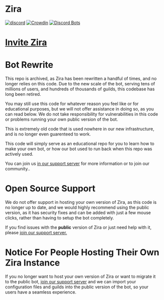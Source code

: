 # Zira

[![discord](https://discordapp.com/api/guilds/532372609476591626/widget.png?style=shield)](https://zira.gg/support)
[![Crowdin](https://d322cqt584bo4o.cloudfront.net/zira/localized.svg)](https://translate.zira.ovh/project/zira)
[![Discord Bots](https://discordbots.org/api/widget/status/275813801792634880.svg)](https://discordbots.org/bot/275813801792634880)

# [Invite Zira](https://zira.gg/invite)

# Bot Rewrite
This repo is archived, as Zira has been rewritten a handful of times, and no longer relies on this code. Due to the new scale of the bot, serving tens of millions of users, and hundreds of thousands of guilds, this codebase has long been retired.

You may still use this code for whatever reason you feel like or for educational purposes, but we will not offer assistance in doing so, as you can read below. We do not take responsibility for vulnerabilities in this code or problems running your own public version of the bot.

This is extremely old code that is used nowhere in our new infrastructure, and is no longer even guarenteed to work.

This code will simply serve as an educational repo for you to learn how to make your own bot, or how our bot used to run back when this repo was actively used.

You can join us [in our support server](https://discord.gg/zira) for more information or to join our community..

# Open Source Support

We do not offer support in hosting your own version of Zira, as this code is no longer up to date, and we would highly recommend using the public version, as it has security fixes and can be added with just a few mouse clicks, rather than having to setup the bot completely.

If you find issues with the **public** version of Zira or just need help with it, please [join our support server.](https://discord.gg/zira)

# Notice For People Hosting Their Own Zira Instance

If you no longer want to host your own version of Zira or want to migrate it to the public bot, [join our support server](https://discord.gg/zira) and we can import your configuration files and guilds into the public version of the bot, so your users have a seamless experience.
